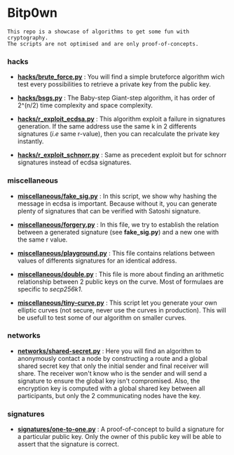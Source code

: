 # Bitp0wn

```
This repo is a showcase of algorithms to get some fun with cryptography.
The scripts are not optimised and are only proof-of-concepts.  
```

### hacks

+ __[hacks/brute_force.py](https://github.com/mvrcrypto/bitp0wn/blob/master/hacks/brute_force.py)__ : You will find a simple bruteforce algorithm wich test every possibilities to retrieve a private key from the public key.

+ __[hacks/bsgs.py](https://github.com/mvrcrypto/bitp0wn/blob/master/hacks/bsgs.py)__ : The Baby-step Giant-step algorithm, it has order of 2^(n/2) time complexity and space complexity.

+ __[hacks/r_exploit_ecdsa.py](https://github.com/mvrcrypto/bitp0wn/blob/master/hacks/r_exploit_ecdsa.py)__ : This algorithm exploit a failure in signatures generation. If the same address use the same k in 2 differents signatures (_i.e_ same r-value), then you can recalculate the private key instantly.

+ __[hacks/r_exploit_schnorr.py](https://github.com/mvrcrypto/bitp0wn/blob/master/hacks/r_exploit_schnorr.py)__ : Same as precedent exploit but for schnorr signatures instead of ecdsa signatures.

### miscellaneous

+ __[miscellaneous/fake_sig.py](https://github.com/mvrcrypto/bitp0wn/blob/master/miscellaneous/fake_sig.py)__ : In this script, we show why hashing the message in ecdsa is important. Because without it, you can generate plenty of signatures that can be verified with Satoshi signature.

+ __[miscellaneous/forgery.py](https://github.com/mvrcrypto/bitp0wn/blob/master/miscellaneous/forgery.py)__ : In this file, we try to establish the relation between a generated signature (see __fake_sig.py__) and a new one with the same r value.

+ __[miscellaneous/playground.py](https://github.com/mvrcrypto/bitp0wn/blob/master/miscellaneous/playground.py)__ : This file contains relations between values of differents signatures for an identical address.

+ __[miscellaneous/double.py](https://github.com/mvrcrypto/bitp0wn/blob/master/miscellaneous/double.py)__ : This file is more about finding an arithmetic relationship between 2 public keys on the curve. Most of formulaes are specific to _secp256k1_.

+ __[miscellaneous/tiny-curve.py](https://github.com/mvrcrypto/bitp0wn/blob/master/miscellaneous/tiny-curve.py)__ : This script let you generate your own elliptic curves (not secure, never use the curves in production). This will be usefull to test some of our algorithm on smaller curves.

### networks

+ __[networks/shared-secret.py](https://github.com/mvrcrypto/bitp0wn/blob/master/networks/shared-secret.py)__ : Here you will find an algorithm to anonymously contact a node by constructing a route and a global shared secret key that only the initial sender and final receiver will share. The receiver won't know who is the sender and will send a signature to ensure the global key isn't compromised. Also, the encryption key is computed with a global shared key between all participants, but only the 2 communicating nodes have the key.

### signatures

+ __[signatures/one-to-one.py](https://github.com/mvrcrypto/bitp0wn/blob/master/signatures/one-to-one.py)__ : A proof-of-concept to build a signature for a particular public key. Only the owner of this public key will be able to assert that the signature is correct.
